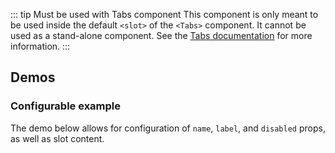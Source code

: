 <script setup>
import ConfigurableTabDemo from '@/../component-demos/tab/examples/ConfigurableTabDemo.vue';
const controlsConfig = [
    {
        name: 'disabled',
        type: 'boolean'
    },
    {
        name: 'tabName',
        type: 'text',
        default: 'tab1'
    },
    {
        name: 'label',
        type: 'text',
        default: 'First Tab'
    },
    {
        name: 'default',
        type: 'slot',
        default: 'Content for first tab'
    }
];
</script>

::: tip Must be used with Tabs component
This component is only meant to be used inside the default `<slot>` of the `<Tabs>` component.
It cannot be used as a stand-alone component. See the [Tabs documentation](./tabs) for more
information.
:::

## Demos

### Configurable example

The demo below allows for configuration of `name`, `label`, and `disabled`
props, as well as slot content.

<cdx-demo-wrapper :controls-config="controlsConfig">
<template v-slot:demo="{ propValues, slotValues }">
<configurable-tab-demo v-bind="propValues">{{ slotValues.default }}</configurable-tab-demo>
</template>

<template v-slot:code>

<<< @/../component-demos/tab/examples/ConfigurableTabDemo.vue

</template>
</cdx-demo-wrapper>

<style lang="less" scoped>
// Override Vitepress styles.
// TODO: remove this once T296106 is complete.
.cdx-demo-wrapper {
	:deep( ul ) {
		list-style: none;
	}

    :deep( li + li ) {
        margin-top: 0;
    }
}
</style>
